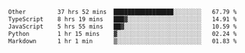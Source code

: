 <!--START_SECTION:waka-->

```txt
Other         37 hrs 52 mins  █████████████████░░░░░░░░   67.79 %
TypeScript    8 hrs 19 mins   ███▓░░░░░░░░░░░░░░░░░░░░░   14.91 %
JavaScript    5 hrs 55 mins   ██▓░░░░░░░░░░░░░░░░░░░░░░   10.59 %
Python        1 hr 15 mins    ▓░░░░░░░░░░░░░░░░░░░░░░░░   02.24 %
Markdown      1 hr 1 min      ▒░░░░░░░░░░░░░░░░░░░░░░░░   01.83 %
```

<!--END_SECTION:waka--> 
 
